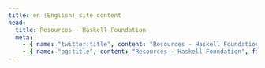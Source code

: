 ```yaml
---
title: en (English) site content
head:
  title: Resources - Haskell Foundation
  meta:
    - { name: "twitter:title", content: "Resources - Haskell Foundation", file: "" }
    - { name: "og:title", content: "Resources - Haskell Foundation", file: "" }
---
```

